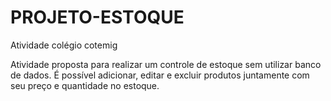 # PROJETO-ESTOQUE
Atividade colégio cotemig

Atividade proposta para realizar um controle de estoque sem utilizar banco de dados. É possível adicionar, editar e excluir produtos juntamente com seu preço e quantidade no estoque.

